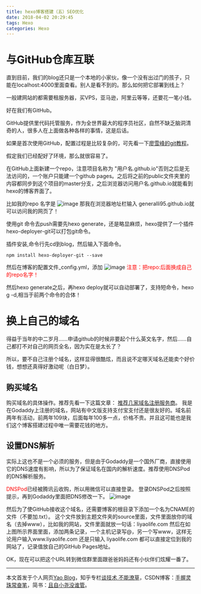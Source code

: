 ```yaml
---
title: hexo博客搭建（五）SEO优化
date: 2018-04-02 20:29:45
tags: Hexo
categories: Hexo
---
```




# 与GitHub仓库互联
直到目前，我们的blog还只是一个本地的小家伙，像一个没有出过门的孩子，只能在localhost:4000里面查看。别人是看不到的。那么如何把它部署到线上？

一般建网站的都需要租服务器，买VPS，亚马逊，阿里云等等，还要花一笔小钱。

好在我们有GitHub。

GitHub提供里代码托管服务，作为全世界最大的程序员社区，自然不缺乏脑洞清奇的人，很多人在上面做各种各样的事情，这是后话。

如果是首次使用GitHub，配置过程是比较复杂的，可先看一下[廖雪峰的git教程](https://www.liaoxuefeng.com/wiki/0013739516305929606dd18361248578c67b8067c8c017b000)。

假定我们已经配好了环境，那么就很容易了。

在GitHub上面新建一个repo，注意项目名称为  "用户名.github.io"否则之后是无法访问的，一个账户只能建一个github pages。之后将之前的public文件夹里的内容都同步到这个项目的master分支，之后浏览器访问用户名.github.io就能看到hexo的博客界面了。

比如我的repo 名字是
![image](http://upload-images.jianshu.io/upload_images/11400909-2489f8b1cadd7dc0.jpg?imageMogr2/auto-orient/strip%7CimageView2/2/w/1240)
那我在浏览器地址栏输入 generalli95.github.io就可以访问我的网页了！

使用git 命令去push需要先hexo generate，还是略显麻烦，hexo提供了一个插件hexo-deployer-git可以打包git命令。

插件安装,命令行先cd到blog，然后输入下面命令。
```
npm install hexo-deployer-git --save
```
然后在博客的配置文件_config.yml，添加
![image](http://upload-images.jianshu.io/upload_images/11400909-4bab54cc5b099520.jpg?imageMogr2/auto-orient/strip%7CimageView2/2/w/1240)
<font color=red>注意：把repo:后面换成自己的repo名字！</font>

然后hexo generate之后，再hexo deploy就可以自动部署了，支持短命令，hexo g -d,相当于前两个命令的合体！

# 换上自己的域名
得益于当年的中二岁月……申请github的时候非要起个什么英文名字，然后……自己都打不对自己的网页全名，因为实在是太长了？

所以，要不自己注册个域名，这样显得很酷炫，而且说不定哪天域名还能卖个好价钱，想想还真得好激动呢（白日梦）。

## 购买域名
购买域名的具体操作。推荐先看一下这篇文章： [推荐几家域名注册服务商](https://zhuanlan.zhihu.com/p/27349039)。
我是在Godaddy上注册的域名，网站有中文版支持支付宝支付还是很友好的。域名前两年有活动，前两年109块，后面每年100多一点，价格不贵。并且这可能也是我们这个博客搭建过程中唯一需要花钱的地方。

## 设置DNS解析
实际上这也不是一个必须的服务，但是由于Godaddy是一个国外厂商，直接使用它的DNS速度有影响，所以为了保证域名在国内的解析速度。推荐使用DNSPod的DNS解析服务。

<font color=red>DNSPod</font>已经被腾讯云收购，所以用微信可以直接登录。
登录DNSPod之后按照提示，再到Godaddy里面把DNS修改一下。
![image](http://upload-images.jianshu.io/upload_images/11400909-1c39056181935b67.jpg?imageMogr2/auto-orient/strip%7CimageView2/2/w/1240)

然后为了使GitHub接收这个域名，还需要博客的根目录下添加一个名为CNAME的文件（不要加.txt）。
这个文件放到主题文件夹的source里面，文件里面放你的域名（去掉www），比如我的网站，文件里面就放一句话：liyaolife.com
然后在如上图所示界面里面，添加两条记录，一个主机记录写@，另一个写www，这样无论用户输入www.liyaolife.com 还是只输入 liyaolife.com 都可以直接定位到我的网站了，记录值放自己的GitHub Pages地址。

OK，现在可以把这个URL转到微信群里面跟爸爸妈妈还有小伙伴们炫耀一番了。

***
本文首发于个人网页[Yao Blog](http://liyaolife.com)，知乎专栏[谈技术 不能潦草](https://zhuanlan.zhihu.com/c_175317330)，CSDN博客：[手握灵珠常奋笔](https://blog.csdn.net/GeneralLi95)，简书：[且自小尧没谁管](https://www.jianshu.com/u/2ad44a001d34)。
